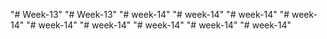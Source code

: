 "# Week-13" 
"# Week-13" 
"# week-14" 
"# week-14" 
"# week-14" 
"# week-14" 
"# week-14" 
"# week-14" 
"# week-14" 
"# week-14" 
"# week-14" 
